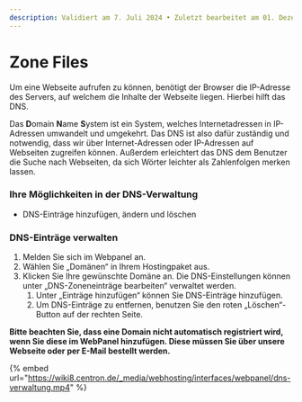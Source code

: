 ```yaml
---
description: Validiert am 7. Juli 2024 • Zuletzt bearbeitet am 01. Dezember 2024
---
```


# Zone Files

Um eine Webseite aufrufen zu können, benötigt der Browser die IP-Adresse des Servers, auf welchem die Inhalte der Webseite liegen. Hierbei hilft das DNS.

Das **D**omain **N**ame **S**ystem ist ein System, welches Internetadressen in IP-Adressen umwandelt und umgekehrt. Das DNS ist also dafür zuständig und notwendig, dass wir über Internet-Adressen oder IP-Adressen auf Webseiten zugreifen können. Außerdem erleichtert das DNS dem Benutzer die Suche nach Webseiten, da sich Wörter leichter als Zahlenfolgen merken lassen.

### Ihre Möglichkeiten in der DNS-Verwaltung <a href="#ihre_moglichkeiten_in_der_dns-verwaltung" id="ihre_moglichkeiten_in_der_dns-verwaltung"></a>

* DNS-Einträge hinzufügen, ändern und löschen

### DNS-Einträge verwalten <a href="#dns-eintrage_verwalten" id="dns-eintrage_verwalten"></a>

1. Melden Sie sich im Webpanel an.
2. Wählen Sie „Domänen“ in Ihrem Hostingpaket aus.
3. Klicken Sie Ihre gewünschte Domäne an. Die DNS-Einstellungen können unter „DNS-Zoneneinträge bearbeiten“ verwaltet werden.
   1. Unter „Einträge hinzufügen“ können Sie DNS-Einträge hinzufügen.
   2. Um DNS-Einträge zu entfernen, benutzen Sie den roten „Löschen“-Button auf der rechten Seite.

**Bitte beachten Sie, dass eine Domain nicht automatisch registriert wird, wenn Sie diese im WebPanel hinzufügen. Diese müssen Sie über unsere Webseite oder per E-Mail bestellt werden.**

{% embed url="https://wiki8.centron.de/_media/webhosting/interfaces/webpanel/dns-verwaltung.mp4" %}
